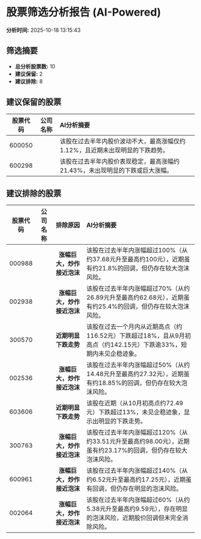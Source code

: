 # 股票筛选分析报告 (AI-Powered)

**分析时间:** 2025-10-18 13:15:43

## 筛选摘要

- **总分析股票数:** 10
- **建议保留:** 2
- **建议排除:** 8

## 建议保留的股票

| 股票代码 | 公司名称 | AI分析摘要 |
|:---:|:---:|:---|
| 600050 |  | 该股在过去半年内股价波动不大，最高涨幅仅约1.12%，且近期未出现明显的下跌趋势。 |
| 600298 |  | 该股在过去半年内股价表现稳定，最高涨幅约21.43%，未出现明显的下跌或巨大涨幅。 |

## 建议排除的股票

| 股票代码 | 公司名称 | 排除原因 | AI分析摘要 |
|:---:|:---:|:---:|:---|
| 000988 |  | **涨幅巨大，炒作接近泡沫** | 该股在过去半年内涨幅超过100%（从约37.68元升至最高约100元），近期虽有约21.8%的回调，但仍存在较大泡沫风险。 |
| 002938 |  | **涨幅巨大，炒作接近泡沫** | 该股在过去半年内涨幅超过70%（从约26.89元升至最高约62.68元），近期虽有约25.4%的回调，但仍存在较大泡沫风险。 |
| 300570 |  | **近期明显下跌走势** | 该股在过去一个月内从近期高点（约116.52元）下跌超过18%，且从9月初高点（约142.15元）下跌逾33%，短期内未见企稳迹象。 |
| 002536 |  | **涨幅巨大，炒作接近泡沫** | 该股在过去半年内涨幅超过50%（从约14.48元升至最高约27.32元），近期虽有约18.85%的回调，但仍存在较大泡沫风险。 |
| 603606 |  | **近期明显下跌走势** | 该股在近期（从10月初高点约72.49元）下跌超过13%，未见企稳迹象，显示出明显的下跌走势。 |
| 300763 |  | **涨幅巨大，炒作接近泡沫** | 该股在过去半年内涨幅超过120%（从约33.51元升至最高约98.00元），近期虽有约23.17%的回调，但仍存在较大泡沫风险。 |
| 600961 |  | **涨幅巨大，炒作接近泡沫** | 该股在过去半年内涨幅超过140%（从约6.52元升至最高约17.25元），近期虽有回调，但仍存在明显的泡沫风险。 |
| 002064 |  | **涨幅巨大，炒作接近泡沫** | 该股在过去半年内涨幅超过60%（从约5.38元升至最高约9.59元），存在明显的泡沫风险，近期股价回调但未完全消除风险。 |
